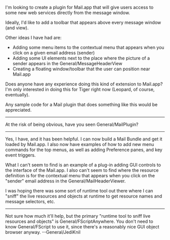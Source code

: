 I'm looking to create a plugin for Mail.app that will give users access to some new web services directly from the message window.

Ideally, I'd like to add a toolbar that appears above every message window (and view).  

Other ideas I have had are:
- Adding some menu items to the contextual menu that appears when you click on a given email address (sender)
- Adding some UI elements next to the place where the picture of a sender appears in the General/MessageHeaderView
- Creating a floating window/toolbar that the user can position near Mail.app

Does anyone have any experience doing this kind of extension to Mail.app?  I'm only interested in doing this for Tiger right now (Leopard, of course, eventually).

Any sample code for a Mail plugin that does something like this would be appreciated.

----
At the risk of being obvious, have you seen General/MailPlugin?

----
Yes, I have, and it has been helpful.  I can now build a Mail Bundle and get it loaded by Mail.app.  I also now have examples of how to add new menu commands for the top menus, as well as adding Preference panes, and key event triggers.

What I can't seem to find is an example of a plug-in adding GUI controls to the interface of the Mail.app.  I also can't seem to find where the resource definition is for the contextual menu that appears when you click on the "sender" email address in the General/MailHeaderViewer.

I was hoping there was some sort of runtime tool out there where I can "sniff" the live resources and objects at runtime to get resource names and message selectors, etc.

----
Not sure how much it'll help, but the primary "runtime tool to sniff live resources and objects" is General/FScriptAnywhere. You don't need to know General/FScript to use it, since there's a reasonably nice GUI object browser anyway. --General/JediKnil